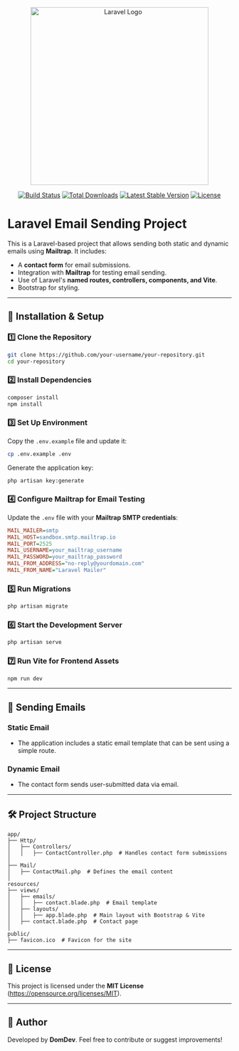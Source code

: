 <p align="center"><a href="https://laravel.com" target="_blank"><img src="https://raw.githubusercontent.com/laravel/art/master/logo-lockup/5%20SVG/2%20CMYK/1%20Full%20Color/laravel-logolockup-cmyk-red.svg" width="400" alt="Laravel Logo"></a></p>

<p align="center">
<a href="https://github.com/laravel/framework/actions"><img src="https://github.com/laravel/framework/workflows/tests/badge.svg" alt="Build Status"></a>
<a href="https://packagist.org/packages/laravel/framework"><img src="https://img.shields.io/packagist/dt/laravel/framework" alt="Total Downloads"></a>
<a href="https://packagist.org/packages/laravel/framework"><img src="https://img.shields.io/packagist/v/laravel/framework" alt="Latest Stable Version"></a>
<a href="https://packagist.org/packages/laravel/framework"><img src="https://img.shields.io/packagist/l/laravel/framework" alt="License"></a>
</p>

# Laravel Email Sending Project

This is a Laravel-based project that allows sending both static and dynamic emails using **Mailtrap**. It includes:

-   A **contact form** for email submissions.
-   Integration with **Mailtrap** for testing email sending.
-   Use of Laravel's **named routes, controllers, components, and Vite**.
-   Bootstrap for styling.

---

## 🚀 Installation & Setup

### **1️⃣ Clone the Repository**

```bash
git clone https://github.com/your-username/your-repository.git
cd your-repository
```

### **2️⃣ Install Dependencies**

```bash
composer install
npm install
```

### **3️⃣ Set Up Environment**

Copy the `.env.example` file and update it:

```bash
cp .env.example .env
```

Generate the application key:

```bash
php artisan key:generate
```

### **4️⃣ Configure Mailtrap for Email Testing**

Update the `.env` file with your **Mailtrap SMTP credentials**:

```ini
MAIL_MAILER=smtp
MAIL_HOST=sandbox.smtp.mailtrap.io
MAIL_PORT=2525
MAIL_USERNAME=your_mailtrap_username
MAIL_PASSWORD=your_mailtrap_password
MAIL_FROM_ADDRESS="no-reply@yourdomain.com"
MAIL_FROM_NAME="Laravel Mailer"
```

### **5️⃣ Run Migrations**

```bash
php artisan migrate
```

### **6️⃣ Start the Development Server**

```bash
php artisan serve
```

### **7️⃣ Run Vite for Frontend Assets**

```bash
npm run dev
```

---

## 📩 Sending Emails

### **Static Email**

-   The application includes a static email template that can be sent using a simple route.

### **Dynamic Email**

-   The contact form sends user-submitted data via email.

---

## 🛠 Project Structure

```
app/
├── Http/
│   ├── Controllers/
│   │   ├── ContactController.php  # Handles contact form submissions
│
├── Mail/
│   ├── ContactMail.php  # Defines the email content
│
resources/
├── views/
│   ├── emails/
│   │   ├── contact.blade.php  # Email template
│   ├── layouts/
│   │   ├── app.blade.php  # Main layout with Bootstrap & Vite
│   ├── contact.blade.php  # Contact page
│
public/
├── favicon.ico  # Favicon for the site
```

---

## 📝 License

This project is licensed under the **MIT License** (https://opensource.org/licenses/MIT).

---

## 🎯 Author

Developed by **DomDev**. Feel free to contribute or suggest improvements!
